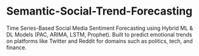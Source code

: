 # Semantic-Social-Trend-Forecasting
 Time Series-Based Social Media Sentiment Forecasting using Hybrid ML &amp; DL Models (PAC, ARIMA, LSTM, Prophet).  Built to predict emotional trends on platforms like Twitter and Reddit for domains such as politics, tech, and finance.
